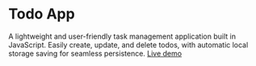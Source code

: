 # Todo App

A lightweight and user-friendly task management application built in JavaScript. Easily create, update, and delete todos, with automatic local storage saving for seamless persistence. [Live demo](https://a-rustacean.github.io/todo-app)
